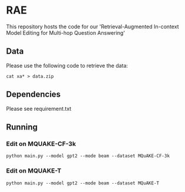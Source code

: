 # RAE
This repository hosts the code for our 'Retrieval-Augmented In-context Model Editing for Multi-hop Question Answering‘

## Data
Please use the following code to retrieve the data:
```
cat xa* > data.zip
```


## Dependencies
Please see requirement.txt

## Running
### Edit on MQUAKE-CF-3k
```
python main.py --model gpt2 --mode beam --dataset MQuAKE-CF-3k
```
### Edit on MQUAKE-T
```
python main.py --model gpt2 --mode beam --dataset MQuAKE-T
```
